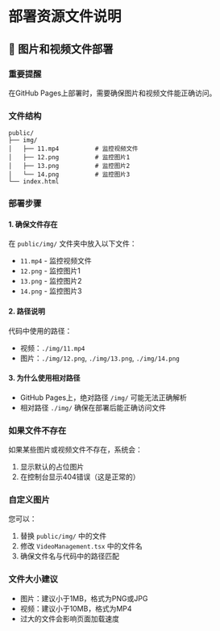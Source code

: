 # 部署资源文件说明

## 📁 图片和视频文件部署

### 重要提醒
在GitHub Pages上部署时，需要确保图片和视频文件能正确访问。

### 文件结构
```
public/
├── img/
│   ├── 11.mp4          # 监控视频文件
│   ├── 12.png          # 监控图片1
│   ├── 13.png          # 监控图片2
│   └── 14.png          # 监控图片3
└── index.html
```

### 部署步骤

#### 1. 确保文件存在
在 `public/img/` 文件夹中放入以下文件：
- `11.mp4` - 监控视频文件
- `12.png` - 监控图片1
- `13.png` - 监控图片2
- `14.png` - 监控图片3

#### 2. 路径说明
代码中使用的路径：
- 视频：`./img/11.mp4`
- 图片：`./img/12.png`, `./img/13.png`, `./img/14.png`

#### 3. 为什么使用相对路径
- GitHub Pages上，绝对路径 `/img/` 可能无法正确解析
- 相对路径 `./img/` 确保在部署后能正确访问文件

### 如果文件不存在
如果某些图片或视频文件不存在，系统会：
1. 显示默认的占位图片
2. 在控制台显示404错误（这是正常的）

### 自定义图片
您可以：
1. 替换 `public/img/` 中的文件
2. 修改 `VideoManagement.tsx` 中的文件名
3. 确保文件名与代码中的路径匹配

### 文件大小建议
- 图片：建议小于1MB，格式为PNG或JPG
- 视频：建议小于10MB，格式为MP4
- 过大的文件会影响页面加载速度
